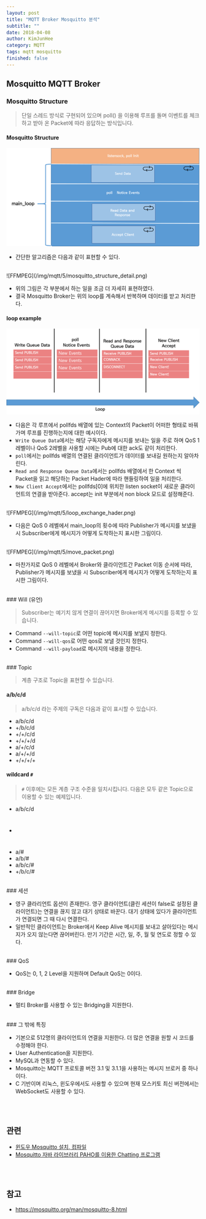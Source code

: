 ```yaml
---
layout: post
title: "MQTT Broker Mosquitto 분석"
subtitle: ""
date: 2018-04-08
author: KimJunHee
category: MQTT
tags: mqtt mosquitto
finished: false
---
```


## Mosquitto MQTT Broker

### Mosquitto Structure

> 단일 스레드 방식로 구현되어 있으며 poll() 을 이용해 루프를 돌며 이벤트를 체크하고 받아 온 Packet에 따라 응답하는 방식입니다.

#### Mosquitto Structure

![FFMPEG](/img/mqtt/5/mosquitto_structure.png)

* 간단한 알고리즘은 다음과 같이 표현할 수 있다.

<br/>
![FFMPEG](/img/mqtt/5/mosquitto_structure_detail.png)

* 위의 그림은 각 부분에서 하는 일을 조금 더 자세히 표현하였다.
* 결국 Mosquitto Broker는 위의 loop를 계속해서 반복하며 데이터를 받고 처리한다.

#### loop example

![FFMPEG](/img/mqtt/5/loop_example.png)

* 다음은 각 루프에서 pollfds 배열에 있는 Context의 Packet이 어떠한 형태로 바꿔가며 루프를 진행하는지에 대한 예시이다.
* ```Write Queue Data```에서는 해당 구독자에게 메시지를 보내는 일을 주로 하며 QoS 1레벨이나 QoS 2레벨을 사용할 시에는 Pub에 대한 ack도 같이 처리한다.
* ```poll```에서는 pollfds 배열의 연결된 클라이언트가 데이터를 보내길 원하는지 알아차린다.
* ```Read and Response Queue Data```에서는 pollfds 배열에서 한 Context 씩 Packet을 읽고 해당하는 Packet Hader에 따라 핸들링하여 일을 처리한다.
* ```New Client Accept```에서는 pollfds[0]에 위치한 listen socket이 새로운 클라이언트의 연결을 받아준다. accept는 init 부분에서 non block 모드로 설정해준다.

<br/>
![FFMPEG](/img/mqtt/5/loop_exchange_hader.png)

* 다음은 QoS 0 레벨에서 main_loop의 횟수에 따라 Publisher가 메시지를 보냈을 시 Subscriber에게 메시지가 어떻게 도착하는지 표시한 그림이다.

<br/>
![FFMPEG](/img/mqtt/5/move_packet.png)

* 마찬가지로 QoS 0 레벨에서 Broker와 클라이언트간 Packet 이동 순서에 따라, Publisher가 메시지를 보냈을 시 Subscriber에게 메시지가 어떻게 도착하는지 표시한 그림이다.

<br/>
### Will (유언)

> Subscriber는 예기치 않게 연결이 끊어지면 Broker에게 메시지를 등록할 수 있습니다.

* Command ```--will-topic```로 어떤 topic에 메시지를 보낼지 정한다.
* Command ```--will-qos```로 어떤 qos로 보낼 것인지 정한다.
* Command ```--will-payload```로 메시지의 내용을 정한다.

<br/>
### Topic

> 계층 구조로 Topic을 표현할 수 있습니다.

#### a/b/c/d

> a/b/c/d 라는 주제의 구독은 다음과 같이 표시할 수 있습니다.

* a/b/c/d
* +/b/c/d
* +/+/c/d
* +/+/+/d
* a/+/c/d
* a/+/+/d
* +/+/+/+

#### wildcard  ```#```

> ```#``` 이후에는 모든 계층 구조 수준을 일치시킵니다. 다음은 모두 같은 Topic으로 이용할 수 있는 예제입니다.

* a/b/c/d
* #
* a/#
* a/b/#
* a/b/c/#
* +/b/c/#

<br/>
### 세션

* 영구 클라리언트 옵션이 존재한다. 영구 클라이언트(클린 세션이 false로 설정된 클라이언트)는 연결을 끊지 않고 대기 상태로 바꾼다. 대기 상태에 있다가 클라이언트가 연결되면 그 때 다시 연결한다.
* 일반적인 클라이언트는 Broker에서 Keep Alive 메시지를 보내고 살아있다는 메시지가 오지 않는다면 끊어버린다. 만기 기간은 시간, 일, 주, 월 및 연도로 정할 수 있다.

<br/>
### QoS

- QoS는 0, 1, 2 Level을 지원하며 Default QoS는 0이다.

<br/>
### Bridge

* 멀티 Broker를 사용할 수 있는 Bridging을 지원한다.

<br/>
### 그 밖에 특징

* 기본으로 512명의 클라이언트의 연결을 지원한다. 더 많은 연결을 원할 시 코드를 수정해야 한다.
* User Authentication을 지원한다.
* MySQL과 연동할 수 있다.
* Mosquitto는 MQTT 프로토콜 버전 3.1 및 3.1.1을 사용하는 메시지 브로커 중 하나이다.
* C 기반이며 리눅스, 윈도우에서도 사용할 수 있으며 현재 모스키토 최신 버전에서는 WebSocket도 사용할 수 있다.

<br/><br/>
## 관련

* [윈도우 Mosquitto 설치, 컴파일](https://wnsgml972.github.io/wnsgml972.github.io/mqtt/mqtt_windows-install.html)
* [Mosquitto 자바 라이브러리 PAHO를 이용한 Chatting 프로그램](https://github.com/wnsgml972/MQTT-Chating)

<br/><br/>
## 참고

* <https://mosquitto.org/man/mosquitto-8.html>
